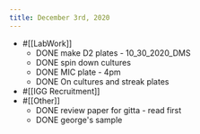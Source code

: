 ```yaml
---
title: December 3rd, 2020
---
```


- #[[LabWork]]
	- DONE make D2 plates - 10_30_2020_DMS
	- DONE spin down cultures
	- DONE MIC plate - 4pm
	- DONE On cultures and streak plates
- #[[IGG Recruitment]]
- #[[Other]]
	- DONE review paper for gitta - read first
	- DONE george's sample